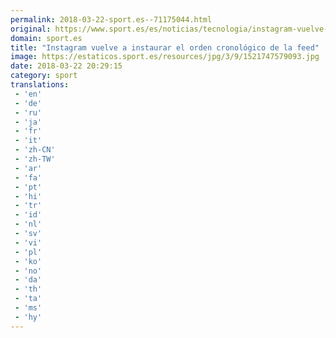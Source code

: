 ```yaml
---
permalink: 2018-03-22-sport.es--71175044.html
original: https://www.sport.es/es/noticias/tecnologia/instagram-vuelve-instaurar-orden-cronologico-feed-6709431?utm_source=rss-noticias&utm_medium=feed&utm_campaign=tecnologia
domain: sport.es
title: "Instagram vuelve a instaurar el orden cronológico de la feed"
image: https://estaticos.sport.es/resources/jpg/3/9/1521747579093.jpg
date: 2018-03-22 20:29:15
category: sport
translations: 
 - 'en'
 - 'de'
 - 'ru'
 - 'ja'
 - 'fr'
 - 'it'
 - 'zh-CN'
 - 'zh-TW'
 - 'ar'
 - 'fa'
 - 'pt'
 - 'hi'
 - 'tr'
 - 'id'
 - 'nl'
 - 'sv'
 - 'vi'
 - 'pl'
 - 'ko'
 - 'no'
 - 'da'
 - 'th'
 - 'ta'
 - 'ms'
 - 'hy'
---
```


